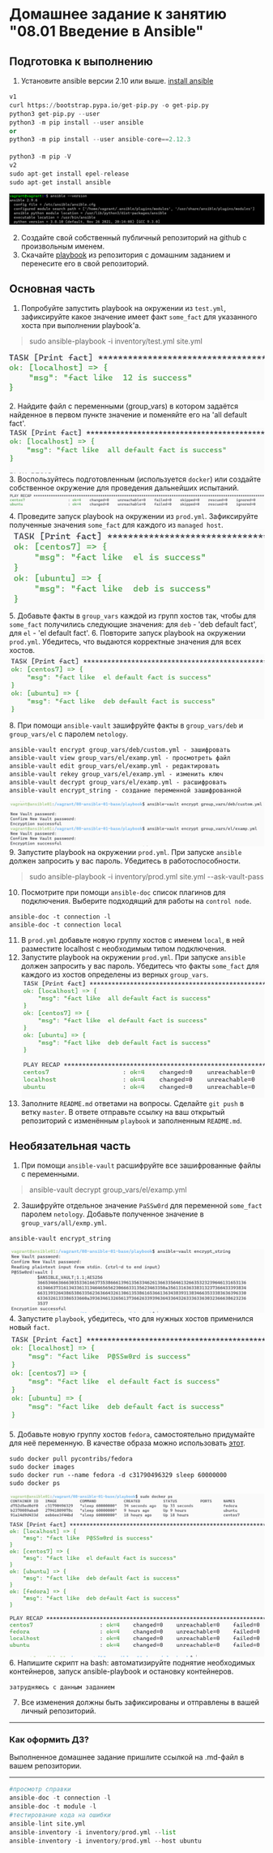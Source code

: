 # Домашнее задание к занятию "08.01 Введение в Ansible"

## Подготовка к выполнению
1. Установите ansible версии 2.10 или выше.
[install ansible](https://docs.ansible.com/ansible/latest/installation_guide/intro_installation.html)
```python
v1
curl https://bootstrap.pypa.io/get-pip.py -o get-pip.py
python3 get-pip.py --user
python3 -m pip install --user ansible
or 
python3 -m pip install --user ansible-core==2.12.3

python3 -m pip -V
v2
sudo apt-get install epel-release
sudo apt-get install ansible
```
![img_2.png](img_2.png)

2. Создайте свой собственный публичный репозиторий на github с произвольным именем.
3. Скачайте [playbook](./playbook/) из репозитория с домашним заданием и перенесите его в свой репозиторий.

## Основная часть
1. Попробуйте запустить playbook на окружении из `test.yml`, зафиксируйте какое значение имеет факт `some_fact` для указанного хоста при выполнении playbook'a.
>sudo ansible-playbook -i inventory/test.yml site.yml

![img_4.png](img_4.png)
2. Найдите файл с переменными (group_vars) в котором задаётся найденное в первом пункте значение и поменяйте его на 'all default fact'.
![img_5.png](img_5.png)
3. Воспользуйтесь подготовленным (используется `docker`) или создайте собственное окружение для проведения дальнейших испытаний.
![img_7.png](img_7.png)
4. Проведите запуск playbook на окружении из `prod.yml`. Зафиксируйте полученные значения `some_fact` для каждого из `managed host`.
![img_6.png](img_6.png)
5. Добавьте факты в `group_vars` каждой из групп хостов так, чтобы для `some_fact` получились следующие значения: для `deb` - 'deb default fact', для `el` - 'el default fact'.
6. Повторите запуск playbook на окружении `prod.yml`. Убедитесь, что выдаются корректные значения для всех хостов.
![img_8.png](img_8.png)
8. При помощи `ansible-vault` зашифруйте факты в `group_vars/deb` и `group_vars/el` с паролем `netology`.
```
ansible-vault encrypt group_vars/deb/custom.yml - зашифровать
ansible-vault view group_vars/el/examp.yml - просмотреть файл
ansible-vault edit group_vars/el/examp.yml - редактировать
ansible-vault rekey group_vars/el/examp.yml - изменить ключ
ansible-vault decrypt group_vars/el/examp.yml - расшифровать
ansible-vault encrypt_string - создание переменной зашифрованной

```
![img_3.png](img_3.png)
9. Запустите playbook на окружении `prod.yml`. При запуске `ansible` должен запросить у вас пароль. Убедитесь в работоспособности.
>sudo ansible-playbook -i inventory/prod.yml site.yml --ask-vault-pass
10. Посмотрите при помощи `ansible-doc` список плагинов для подключения. Выберите подходящий для работы на `control node`.
```
ansible-doc -t connection -l
ansible-doc -t connection local
```
11. В `prod.yml` добавьте новую группу хостов с именем  `local`, в ней разместите localhost с необходимым типом подключения.
12. Запустите playbook на окружении `prod.yml`. При запуске `ansible` должен запросить у вас пароль. Убедитесь что факты `some_fact` для каждого из хостов определены из верных `group_vars`.
![img_9.png](img_9.png)
13. Заполните `README.md` ответами на вопросы. Сделайте `git push` в ветку `master`. В ответе отправьте ссылку на ваш открытый репозиторий с изменённым `playbook` и заполненным `README.md`.

## Необязательная часть

1. При помощи `ansible-vault` расшифруйте все зашифрованные файлы с переменными.
>ansible-vault decrypt group_vars/el/examp.yml 
2. Зашифруйте отдельное значение `PaSSw0rd` для переменной `some_fact` паролем `netology`. Добавьте полученное значение в `group_vars/all/exmp.yml`.
```
ansible-vault encrypt_string 
```
![img_11.png](img_11.png)
4. Запустите `playbook`, убедитесь, что для нужных хостов применился новый `fact`.
![img_12.png](img_12.png)
5. Добавьте новую группу хостов `fedora`, самостоятельно придумайте для неё переменную. В качестве образа можно использовать [этот](https://hub.docker.com/r/pycontribs/fedora).
 ```
sudo docker pull pycontribs/fedora
sudo docker images
sudo docker run --name fedora -d c31790496329 sleep 60000000
sudo docker ps
```
![img_13.png](img_13.png)
![img_14.png](img_14.png)
6. Напишите скрипт на bash: автоматизируйте поднятие необходимых контейнеров, запуск ansible-playbook и остановку контейнеров.
```
затрудняюсь с данным заданием
```
7. Все изменения должны быть зафиксированы и отправлены в вашей личный репозиторий.

---

### Как оформить ДЗ?

Выполненное домашнее задание пришлите ссылкой на .md-файл в вашем репозитории.

---
```python
#просмотр справки
ansible-doc -t connection -l
ansible-doc -t module -l
#тестирование кода на ошибки
ansible-lint site.yml
ansible-inventory -i inventory/prod.yml --list
ansible-inventory -i inventory/prod.yml --host ubuntu

```
